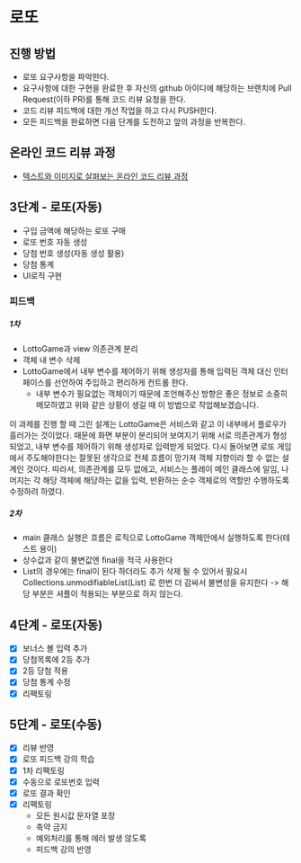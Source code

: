 # 로또
## 진행 방법
* 로또 요구사항을 파악한다.
* 요구사항에 대한 구현을 완료한 후 자신의 github 아이디에 해당하는 브랜치에 Pull Request(이하 PR)를 통해 코드 리뷰 요청을 한다.
* 코드 리뷰 피드백에 대한 개선 작업을 하고 다시 PUSH한다.
* 모든 피드백을 완료하면 다음 단계를 도전하고 앞의 과정을 반복한다.

## 온라인 코드 리뷰 과정
* [텍스트와 이미지로 살펴보는 온라인 코드 리뷰 과정](https://github.com/next-step/nextstep-docs/tree/master/codereview)


## 3단계 - 로또(자동)
* 구입 금액에 해당하는 로또 구매
* 로또 번호 자동 생성
* 당첨 번호 생성(자동 생성 활용)
* 당첨 통계
* UI로직 구현

### 피드백
##### 1차
* LottoGame과 view 의존관계 분리
* 객체 내 변수 삭제
* LottoGame에서 내부 변수를 제어하기 위해 생성자를 통해 입력된 객체 대신 인터페이스를 선언하여 주입하고 편리하게 컨트롤 한다.
    - 내부 변수가 필요없는 객체이기 때문에 조언해주신 방향은 좋은 정보로 소중히 메모하였고 위와 같은 상황이 생길 때 이 방법으로 작업해보겠습니다. 

이 과제를 진행 할 때 그린 설계는 LottoGame은 서비스와 같고 이 내부에서 플로우가 흘러가는 것이었다. 
때문에 화면 부분이 분리되어 보여지기 위해 서로 의존관계가 형성되었고, 내부 변수를 제어하기 위해 생성자로 입력받게 되었다.
다시 돌아보면 로또 게임에서 주도해야한다는 잘못된 생각으로 전체 흐름이 망가져 객체 지향이라 할 수 없는 설계인 것이다.
따라서, 의존관계를 모두 없애고, 서비스는 플레이 메인 클래스에 일임, 
나머지는 각 해당 객체에 해당하는 값을 입력, 반환하는 순수 객체로의 역할만 수행하도록 수정하려 하였다.

##### 2차
* main 클래스 실행은 흐름은 로직으로 LottoGame 객체안에서 실행하도록 한다(테스트 용이)
* 상수값과 같이 불변값엔 final을 적극 사용한다
* List의 경우에는 final이 된다 하더라도 추가 삭제 될 수 있어서 필요시  Collections.unmodifiableList(List) 로 한번 더 감싸서 불변성을 유지한다
 -> 해당 부분은 셔플이 적용되는 부분으로 하지 않는다.

## 4단계 - 로또(자동)
*[x] 보너스 볼 입력 추가 
*[x] 당첨목록에 2등 추가
*[x] 2등 당첨 적용
*[x] 당첨 통계 수정 
*[x] 리팩토링 

## 5단계 - 로또(수동)
*[x] 리뷰 반영
*[x] 로또 피드백 강의 학습
*[x] 1차 리팩토링
*[x] 수동으로 로또번호 입력
*[x] 로또 결과 확인 
*[x] 리팩토링
    * 모든 원시값 문자열 포장
    * 축약 금지
    * 예외처리를 통해 에러 발생 않도록
    * 피드백 강의 반영
